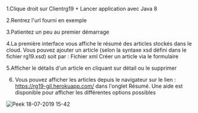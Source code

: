 1.Clique droit sur Clientrg19 + Lancer application avec Java 8

2.Rentrez l'url fourni en exemple

3.Patientez un peu au premier démarrage

4.La première interface vous affiche le résumé des articles stockés dans le cloud.
  Vous pouvez ajouter un article (selon la syntaxe xsd défini dans le fichier rg19.xsd) soit par :
    Fichier xml
    Créer un article via le formulaire
    
5.Afficher le détails d'un article en cliquant sur détail ou le supprimer

6. Vous pouvez afficher les articles depuis le navigateur sur le lien : https://rg19-gil.herokuapp.com/
   dans l'onglet Résumé.
   Une aide est disponible pour afficher les différentes options possibles

![Peek 18-07-2019 15-42](https://user-images.githubusercontent.com/34458606/61475749-cf997600-a98b-11e9-9bc0-9161e118e934.gif)

